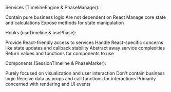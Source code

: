 Services (TimelineEngine & PhaseManager):

Contain pure business logic
Are not dependent on React
Manage core state and calculations
Expose methods for state manipulation

Hooks (useTimeline & usePhase):

Provide React-friendly access to services
Handle React-specific concerns like state updates and callback stability
Abstract away service complexities
Return values and functions for components to use

Components (SessionTimeline & PhaseMarker):

Purely focused on visualization and user interaction
Don't contain business logic
Receive data as props and call functions for interactions
Primarily concerned with rendering and UI events
